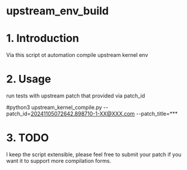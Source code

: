 # upstream_env_build
# 1. Introduction
Via this script ot automation compile upstream kernel env
# 2. Usage
run tests with upstream patch that provided via patch_id

#python3 upstream_kernel_compile.py --patch_id=20241105072642.898710-1-XX@XXX.com --patch_title=***
# 3. TODO
I keep the script extensible, please feel free to submit your patch if you want it to support more compilation forms.
